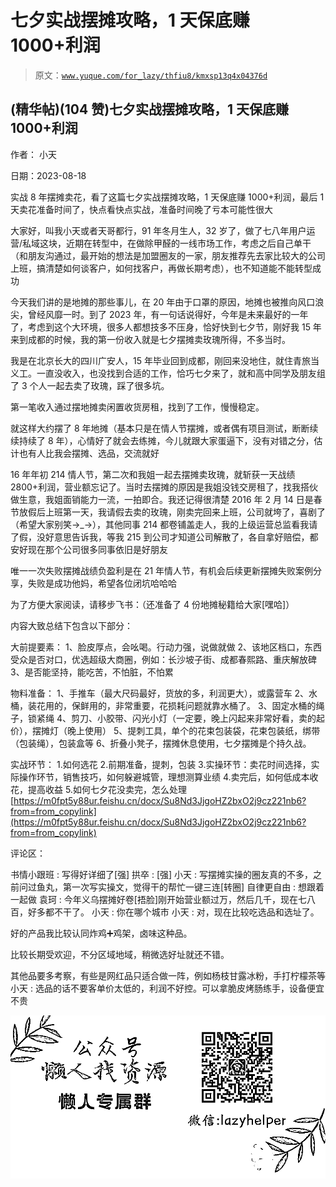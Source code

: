 # 七夕实战摆摊攻略，1 天保底赚 1000+利润

> 原文：[`www.yuque.com/for_lazy/thfiu8/kmxsp13q4x04376d`](https://www.yuque.com/for_lazy/thfiu8/kmxsp13q4x04376d)



## (精华帖)(104 赞)七夕实战摆摊攻略，1 天保底赚 1000+利润 

作者： 小天 

日期：2023-08-18 

实战 8 年摆摊卖花，看了这篇七夕实战摆摊攻略，1 天保底赚 1000+利润，最后 1 天卖花准备时间了，快点看快点实战，准备时间晚了亏本可能性很大 

大家好，叫我小天或者天哥都行，91 年冬月生人，32 岁了，做了七八年用户运营/私域这块，近期在转型中，在做除甲醛的一线市场工作，考虑之后自己单干（和朋友沟通过，最开始的想法是加盟圈友的一家，朋友推荐先去家比较大的公司上班，搞清楚如何谈客户，如何找客户，再做长期考虑），也不知道能不能转型成功 

今天我们讲的是地摊的那些事儿，在 20 年由于口罩的原因，地摊也被推向风口浪尖，曾经风靡一时。到了 2023 年，有一句话说得好，今年是未来最好的一年了，考虑到这个大环境，很多人都想技多不压身，恰好快到七夕节，刚好我 15 年来到成都的时候，我的第一份收入就是七夕摆摊卖玫瑰所得，不多当时。 

我是在北京长大的四川广安人，15 年毕业回到成都，刚回来没地住，就住青旅当义工。一直没收入，也没找到合适的工作，恰巧七夕来了，就和高中同学及朋友组了 3 个人一起去卖了玫瑰，踩了很多坑。 

第一笔收入通过摆地摊卖闲置收货房租，找到了工作，慢慢稳定。 

就这样大约摆了 8 年地摊（基本只是在情人节摆摊，或者偶有项目测试，断断续续持续了 8 年），心情好了就会去练摊，今儿就跟大家蛋逼下，没有对错之分，估计也有人比我会摆摊、选品，交流就好 

16 年年初 214 情人节，第二次和我姐一起去摆摊卖玫瑰，就斩获一天战绩 2800+利润，营业额忘记了。当时去摆摊的原因是我姐没钱交房租了，找我搭伙做生意，我姐面销能力一流，一拍即合。我还记得很清楚 2016 年 2 月 14 日是春节放假后上班第一天，我请假去卖的玫瑰，刚卖完回来上班，公司就垮了，喜剧了（希望大家别笑→_→），其他同事 214 都卷铺盖走人，我的上级运营总监看我请了假，没好意思告诉我，等我 215 到公司才知道公司解散了，各自拿好赔偿，都安好现在那个公司很多同事依旧是好朋友 

唯一一次失败摆摊战绩负盈利是在 21 年情人节，有机会后续更新摆摊失败案例分享，失败是成功他妈，希望各位闭坑哈哈哈 

为了方便大家阅读，请移步飞书：（还准备了 4 份地摊秘籍给大家[嘿哈]） 

内容大致总结下包含以下部分： 

大前提要素： 1、脸皮厚点，会吆喝。行动力强，说做就做 2、该地区档口，东西受众是否对口，优选超级大商圈，例如：长沙坡子街、成都春熙路、重庆解放碑 3、是否能坚持，能吃苦，不怕脏，不怕累 

物料准备： 1、手推车（最大尺码最好，货放的多，利润更大），或露营车 2、水桶，装花用的，保鲜用的，非常重要，花损耗问题就靠水桶了。 3、固定水桶的绳子，锁紧绳 4、剪刀、小胶带、闪光小灯（一定要，晚上闪起来非常好看，卖的起价），摆摊灯（晚上使用） 5、提刺工具，单个的花束包装袋，花束包装纸，绑带（包装绳），包装盒等 6、折叠小凳子，摆摊休息使用，七夕摆摊是个持久战。 

实战环节： 1.如何选花 2.前期准备，提刺，包装 3.实操环节：卖花时间选择，实际操作环节，销售技巧，如何躲避城管，理想测算业绩 4.卖完后，如何低成本收花，提高收益 5.如何七夕花没卖完，怎么处理[https://m0fpt5y88ur.feishu.cn/docx/Su8Nd3JjgoHZ2bxO2j9cz221nb6?from=from_copylink](https://m0fpt5y88ur.feishu.cn/docx/Su8Nd3JjgoHZ2bxO2j9cz221nb6?from=from_copylink) 

评论区： 

书情小跟班 : 写得好详细了[强] 拱卒 : [强] 小天 : 写摆摊实操的圈友真的不多，之前问过鱼丸，第一次写实操文，觉得干的帮忙一键三连[转圈] 自律更自由 : 想跟着一起做 袁珂 : 今年义乌摆摊好卷[捂脸]刚开始营业额过万，然后几千，现在七八百，好多都不干了。 小天 : 你在哪个城市 小天 : 对，现在比较吃选品和选址了。 

好的产品我比较认同炸鸡➕鸡架，卤味这种品。 

比较长期受欢迎，不分区域地域，稍微选好址就还不错。 

其他品要多考察，有些是网红品只适合做一阵，例如杨枝甘露冰粉，手打柠檬茶等 小天 : 选品的话不要客单价太低的，利润不好控。可以拿脆皮烤肠练手，设备便宜不贵 

![](img/894d30a529e7c37bcd3392323c99941c.png)  